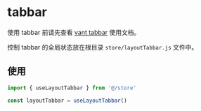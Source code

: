 # tabbar

使用 tabbar 前请先查看 [vant tabbar](https://vant-contrib.gitee.io/vant/#/zh-CN/tabbar) 使用文档。

控制 tabbar 的全局状态放在根目录 `store/layoutTabbar.js` 文件中。

## 使用

```js
import { useLayoutTabbar } from '@/store'

const layoutTabbar = useLayoutTabbar()
```
